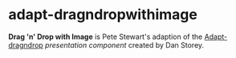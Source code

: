 # adapt-dragndropwithimage

**Drag 'n' Drop with Image** is Pete Stewart's adaption of the [Adapt-dragndrop](https://github.com/danielstorey/adapt-dragndrop) *presentation component* created by Dan Storey.
